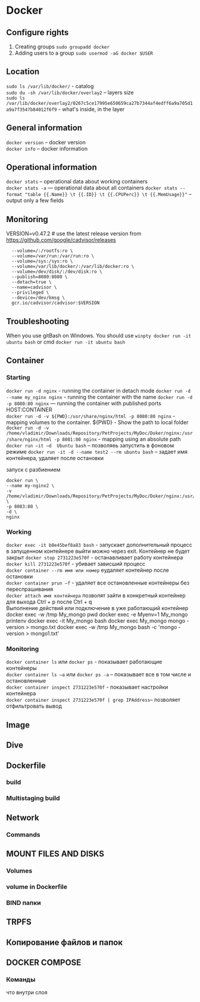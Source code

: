 # Docker

## Configure rights
1. Creating groups
```sudo groupadd docker```
2. Adding users to a group
```sudo usermod -aG docker $USER```

## Location
```sudo ls /var/lib/docker/``` - catalog  
```sudo du -sh /var/lib/docker/overlay2``` – layers size  
```sudo ls /var/lib/docker/overlay2/0267c5ce17995e650659ca27b7344af4edff6a9a705d1a9a7f3547b84012f6f9```  - what's inside, in the layer

## General information
```docker version``` – docker version  
```docker info``` – docker information

## Operational information
```docker stats``` – operational data about working containers  
```docker stats -a``` — operational data about all containers
```docker stats --format "table {{.Name}} \t {{.ID}} \t {{.CPUPerc}} \t {{.MemUsage}}"``` – output only a few fields

## Monitoring
VERSION=v0.47.2 # use the latest release version from https://github.com/google/cadvisor/releases
```sudo docker run \
  --volume=/:/rootfs:ro \
  --volume=/var/run:/var/run:ro \
  --volume=/sys:/sys:ro \
  --volume=/var/lib/docker/:/var/lib/docker:ro \
  --volume=/dev/disk/:/dev/disk:ro \
  --publish=8080:8080 \
  --detach=true \
  --name=cadvisor \
  --privileged \
  --device=/dev/kmsg \
  gcr.io/cadvisor/cadvisor:$VERSION
  ```

## Troubleshooting
When you use gitBash on Windows. You should use ```winpty docker run -it ubuntu bash```
or cmd ```docker run -it ubuntu bash```

## Container

### Starting
```docker run -d nginx``` -  running the container in detach mode 
```docker run -d --name my_nginx nginx``` -  running the container with the name
```docker run -d -p 8080:80 nginx``` — running the container with published ports HOST:CONTAINER  
```docker run -d -v ${PWD}:/usr/share/nginx/html -p 8080:80 nginx``` - mapping volumes to the container. ${PWD} - Show the path to local folder  
```docker run -d -v /home/vladimir/Downloads/Repository/PetProjects/MyDoc/Doker/nginx:/usr/share/nginx/html -p 8081:80 nginx``` - mapping using an absolute path  
```docker run –it –d  Ubuntu bash``` – позволяеь запустить в фоновом режиме
```docker run -it -d --name test2 --rm ubuntu bash``` – задает имя контейнера, удаляет после остановки  

запуск с разбиением
```
docker run \
--name my-nginx2 \
-v /home/vladimir/Downloads/Repository/PetProjects/MyDoc/Doker/nginx:/usr/share/nginx/html \
-p 8083:80 \
-d \
nginx
```


### Working
```docker exec -it b8e45bef8a83 bash```   -  запускает дополнительный процесс в запущенном контейнере выйти можно через exit. Контейнер не будет закрыт 
```docker stop 2731223e570f``` - останавливает работу контейнера  
```docker kill 2731223e570f``` - убивает зависший процесс  
```docker container --rm имя или номер```  eудаляет контейнер после остановки  
```docker container prun –f```  - удаляет все остановленные контейнеры без переспрашивания  
```docker attach имя контейнера``` позволят зайти в конкретный контейнер для выхода Ctrl + p после Ctrl + q  
Выполнение действий или подключение в уже работающий контейнер
docker exec -w /tmp My_mongo pwd
docker exec -e Myenv=1 My_mongo printenv
docker exec -it My_mongo bash
docker exec My_mongo mongo -version > mongo.txt
docker exec -w /tmp My_mongo bash -c 'mongo -version > mongo1.txt' 


### Monitoring
```docker container ls``` или ```docker ps``` - показывает работающие контейнеры  
```docker container ls –a``` или ```docker ps -a``` – показывает все в том числе и остановленные  
```docker container inspect 2731223e570f```  - показывает настройки контейнера  
```docker container inspect 2731223e570f | grep IPAddress```– позволяет отфильтровать вывод  




## Image
## Dive
## Dockerfile
### build
### Multistaging build
## Network
### Commands
## MOUNT FILES AND DISKS
### Volumes
### volume in Dockerfile
### BIND папки
## TRPFS
## Копирование файлов и папок
## DOCKER COMPOSE
### Команды


что внутри слоя